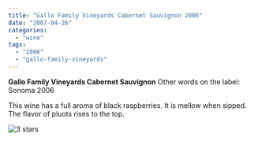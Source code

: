 ```yaml
---
title: "Gallo Family Vineyards Cabernet Sauvignon 2006"
date: "2007-04-26"
categories:
  - "wine"
tags:
  - "2006"
  - "gallo-family-vineyards"
---
```


**Gallo Family Vineyards Cabernet Sauvignon** Other words on the label: Sonoma 2006

This wine has a full aroma of black raspberries. It is mellow when sipped. The flavor of pluots rises to the top.

![3 stars](http://www.rebeccagomezfarrell.com/wp-content/uploads/2009/02/rating_avocado1.gif "rating_avocado1")
